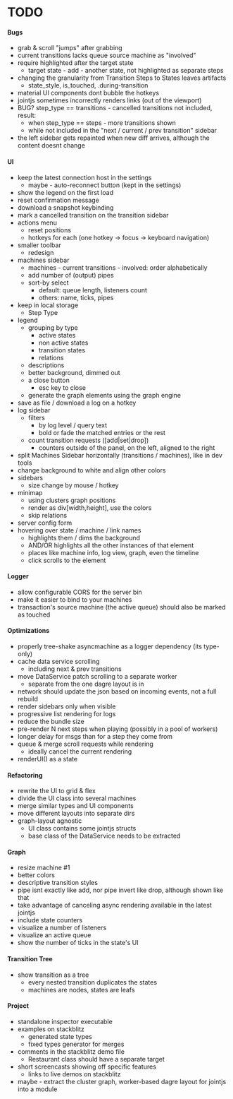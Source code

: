 # TODO

#### Bugs
- grab & scroll "jumps" after grabbing
- current transitions lacks queue source machine as "involved"
- require highlighted after the target state
  - target state - add - another state, not highlighted as separate steps
- changing the granularity from Transition Steps to States leaves artifacts
  - state_style, is_touched, .during-transition
- material UI components dont bubble the hotkeys
- jointjs sometimes incorrectly renders links (out of the viewport)
- BUG? step_type == transitions - cancelled transitions not included, result:
  - when step_type == steps - more transitions shown
  - while not included in the "next / current / prev transition" sidebar
- the left sidebar gets repainted when new diff arrives, although the content
  doesnt change

#### UI
- keep the latest connection host in the settings
  - maybe - auto-reconnect button (kept in the settings)
- show the legend on the first load
- reset confirmation message
- download a snapshot keybinding
- mark a cancelled transition on the transition sidebar
- actions menu
  - reset positions
  - hotkeys for each (one hotkey -> focus -> keyboard navigation)
- smaller toolbar
  - redesign
- machines sidebar
  - machines - current transitions - involved: order alphabetically
  - add number of (output) pipes
  - sort-by select
    - default: queue length, listeners count
    - others: name, ticks, pipes
- keep in local storage
  - Step Type
- legend
  - grouping by type
    - active states
    - non active states
    - transition states
    - relations
  - descriptions
  - better background, dimmed out
  - a close button
    - esc key to close
  - generate the graph elements using the graph engine
- save as file / download a log on a hotkey
- log sidebar
  - filters
    - by log level / query text
    - bold or fade the matched entries or the rest
  - count transition requests ([add|set|drop])
    - counters outside of the panel, on the left, aligned to the right
- split Machines Sidebar horizontally (transitions / machines), like in dev tools
- change background to white and align other colors
- sidebars
  - size change by mouse / hotkey
- minimap
  - using clusters graph positions
  - render as div[width,height], use the colors
  - skip relations
- server config form
- hovering over state / machine / link names
  - highlights them / dims the background
  - AND/OR highlights all the other instances of that element
  - places like machine info, log view, graph, even the timeline
  - click scrolls to the element
  
#### Logger
- allow configurable CORS for the server bin
- make it easier to bind to your machines
- transaction's source machine (the active queue) should also be marked as touched

#### Optimizations
- properly tree-shake asyncmachine as a logger dependency (its type-only)
- cache data service scrolling
  - including next & prev transitions
- move DataService patch scrolling to a separate worker
  - separate from the one dagre layout is in
- network should update the json based on incoming events, not a full rebuild
- render sidebars only when visible
- progressive list rendering for logs
- reduce the bundle size
- pre-render N next steps when playing (possibly in a pool of workers)
- longer delay for msgs than for a step they come from
- queue & merge scroll requests while rendering
  - ideally cancel the current rendering
- renderUI() as a state
  
#### Refactoring
- rewrite the UI to grid & flex
- divide the UI class into several machines
- merge similar types and UI components
- move different layouts into separate dirs
- graph-layout agnostic
  - UI class contains some jointjs structs
  - base class of the DataService needs to be extracted

#### Graph
- resize machine #1
- better colors
- descriptive transition styles
- pipe isnt exactly like add, nor pipe invert like drop, although shown like that
- take advantage of canceling async rendering available in the latest jointjs
- include state counters
- visualize a number of listeners
- visualize an active queue
- show the number of ticks in the state's UI

#### Transition Tree
- show transition as a tree
  - every nested transition duplicates the states
  - machines are nodes, states are leafs
  
#### Project
- standalone inspector executable
- examples on stackblitz
  - generated state types
  - fixed types generator for merges
- comments in the stackblitz demo file
  - Restaurant class should have a separate target
- short screencasts showing off specific features
  - links to live demos on stackblitz
- maybe - extract the cluster graph, worker-based dagre layout for jointjs
  into a module
